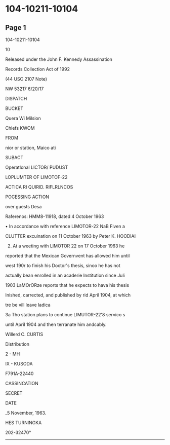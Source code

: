 # 104-10211-10104

## Page 1

104-10211-10104

10

Released under the John F. Kennedy Assassination

Records Collection Act of 1992

(44 USC 2107 Note)

NW 53217 6/20/17

DISPATCH

BUCKET

Quera Wi Milsion

Chiefs KWOM

FROM

nior or station, Maico ati

SUBACT

OperatIonal LICTOR/ PUDUST

LOPLUMTER OF LIMOTOF-22

ACTICA RI QUIRID. RIFLRLNCOS

POCESSING ACTION

over guests Desa

Raferenos: HMM8-11918, dated 4 October 1963

• In accordance with reference LIMOTOR-22 NaB Fiven a

CLUTTER excuination on 11 October 1963 by Peter K. HOODIAI

2. At a weeting with LIMOTOR 22 on 17 October 1963 he

reported that the Mexican Governvent has allowed him until

west 190r to finish his Doctor's thesis, sinoo he has not

actually bean enrolled in an acaderie Institution since Juli

1903 LaMOrORze reports that he expects to hava hís thesis

Inished, carrected, and published by rid April 1904, at which

tre be vill leave ladica

3a Tho station plans to continue LIMUTOR-22'8 servico s

until April 1904 and then terranate him andcably.

Willerd C. CURTIS

Distribution

2 - MH

IX - KUSODA

F791A-22440

CASSINCATION

SECRET

DATE

_5 November, 1963.

HES TURNINGKA

202-32470°

---

